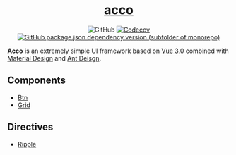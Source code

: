 <h1 align="center">
  <a target="_blank" href="https://zzh97228.github.io/acco/">
  acco
  </a>
</h1>


<p align="center">
  <a><img alt="GitHub" src="https://img.shields.io/github/license/zzh97228/acco?style=flat-square"></a>
  <a href="https://codecov.io/gh/zzh97228/acco" target="_blank">
    <img alt="Codecov" src="https://img.shields.io/codecov/c/github/zzh97228/acco?style=flat-square&token=XU7JTLVAPH">
  </a>
  <a href="https://github.com/vuejs/vue-next" target="_blank">
    <img alt="GitHub package.json dependency version (subfolder of monorepo)" src="https://img.shields.io/github/package-json/dependency-version/zzh97228/acco/vue?filename=packages%2Facco%2Fpackage.json">
  </a>
</p>

**Acco** is an extremely simple UI framework based on [Vue 3.0](https://github.com/vuejs/vue-next) combined with [Material Design](https://material.io/) and [Ant Deisgn](https://ant.design/docs/spec/introduce-cn).

## Components

- [Btn](packages/btn/README.md)
- [Grid](packages/grid/README.md)

## Directives

- [Ripple](packages/shared/README.md)
